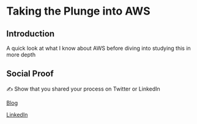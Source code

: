 # Taking the Plunge into AWS

## Introduction

A quick look at what I know about AWS before diving into studying this in more depth

## Social Proof

✍️ Show that you shared your process on Twitter or LinkedIn

[Blog](https://michaeldurkan.com/2021/11/22/100daysofcloud-day27-takingtheplungeintoaws/)

[LinkedIn](https://www.linkedin.com/posts/michael-durkan-1a72a759_100-days-of-cloud-day-27-taking-the-plunge-activity-6868691021602070528-aJid)
